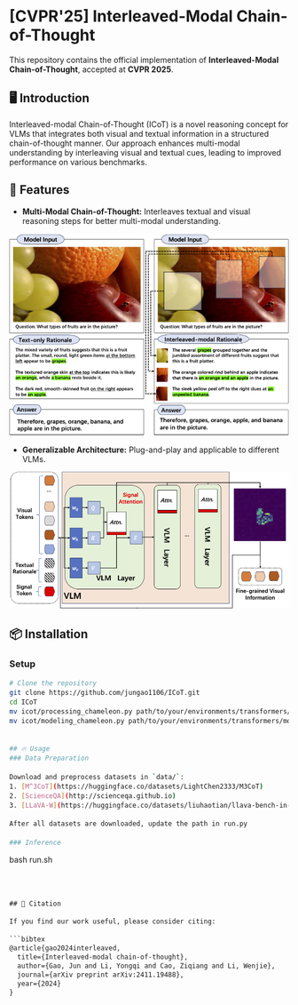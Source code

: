 # [CVPR'25] Interleaved-Modal Chain-of-Thought

This repository contains the official implementation of **Interleaved-Modal Chain-of-Thought**, accepted at **CVPR 2025**.


## 🖥️ Introduction

Interleaved-modal Chain-of-Thought (ICoT) is a novel reasoning concept for VLMs that integrates both visual and textual information in a structured chain-of-thought manner.
Our approach enhances multi-modal understanding by interleaving visual and textual cues, leading to improved performance on various benchmarks.

## 🚀 Features

- **Multi-Modal Chain-of-Thought:** Interleaves textual and visual reasoning steps for better multi-modal understanding.

![示例图片](figs/icot.png)


- **Generalizable Architecture:** Plug-and-play and applicable to different VLMs.
  
![示例图片](figs/ads.png)

## 📦 Installation

### Setup

 ```bash
# Clone the repository
git clone https://github.com/jungao1106/ICoT.git
cd ICoT
mv icot/processing_chameleon.py path/to/your/environments/transformers/models/chameleon/
mv icot/modeling_chameleon.py path/to/your/environments/transformers/models/chameleon/


## 🔥 Usage
### Data Preparation

Download and preprocess datasets in `data/`:
1. [M^3CoT](https://huggingface.co/datasets/LightChen2333/M3CoT)
2. [ScienceQA](http://scienceqa.github.io)
3. [LLaVA-W](https://huggingface.co/datasets/liuhaotian/llava-bench-in-the-wild)

After all datasets are downloaded, update the path in run.py

### Inference
```
bash run.sh
```



## 📜 Citation

If you find our work useful, please consider citing:

```bibtex
@article{gao2024interleaved,
  title={Interleaved-modal chain-of-thought},
  author={Gao, Jun and Li, Yongqi and Cao, Ziqiang and Li, Wenjie},
  journal={arXiv preprint arXiv:2411.19488},
  year={2024}
}
```

